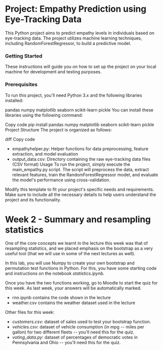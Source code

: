 # Project: Empathy Prediction using Eye-Tracking Data

This Python project aims to predict empathy levels in individuals based on eye-tracking data. The project utilizes machine learning techniques, including RandomForestRegressor, to build a predictive model.

### Getting Started
These instructions will guide you on how to set up the project on your local machine for development and testing purposes.

### Prerequisites
To run this project, you'll need Python 3.x and the following libraries installed:

pandas
numpy
matplotlib
seaborn
scikit-learn
pickle
You can install these libraries using the following command:

Copy code
pip install pandas numpy matplotlib seaborn scikit-learn pickle
Project Structure
The project is organized as follows:

diff
Copy code
- empathyhelper.py: Helper functions for data preprocessing, feature extraction, and model evaluation
- output_data.csv: Directory containing the raw eye-tracking data files (CSV format)
Usage
To run the project, simply execute the main_empathy.py script. The script will preprocess the data, extract relevant features, train the RandomForestRegressor model, and evaluate the model's performance using cross-validation.

Modify this template to fit your project's specific needs and requirements. Make sure to include all the necessary details to help users understand the project and its functionality.




# Week 2 - Summary and resampling statistics

One of the core concepts we learnt in the lecture this week was that of resampling statistics, and we placed emphasis on the bootstrap as a very useful tool (that we will use in some of the next lectures as well).

In this lab, you will use Numpy to create your own bootstrap and permutation test functions in Python.
For this, you have some starting code and instructions on the notebook _statistics.ipynb_.

Once you have the two functions working, go to Moodle to start the quiz for this week.
As last week, your answers will be automatically marked.

* rnn.ipynb contains the code shown in the lecture 
* weather.csv contains the weather dataset used in the lecture

Other files for this week:

- _customers.csv_: dataset of sales used to test your bootstrap function.
- _vehicles.csv_: dataset of vehicle consumption (in mpg -- miles per gallon) for two different fleets -- you'll need this for the quiz.
- _voting\_data.py_: dataset of percentages of democratic votes in Pennsylvania and Ohio -- you'll need this for the quiz.
